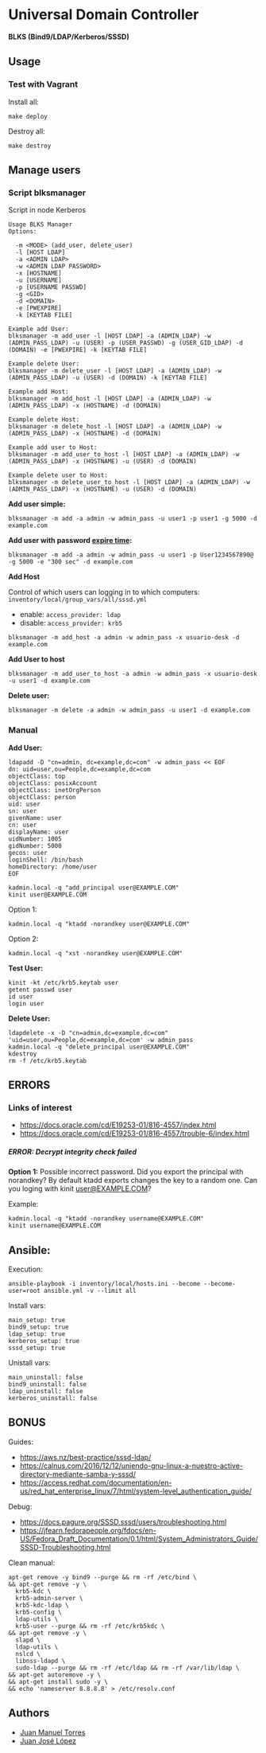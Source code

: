 # Universal Domain Controller
**BLKS (Bind9/LDAP/Kerberos/SSSD)**

## Usage

### Test with Vagrant

Install all:
```
make deploy
```

Destroy all:
```
make destroy
```

## Manage users

### Script blksmanager

Script in node Kerberos

```
Usage BLKS Manager
Options:

  -m <MODE> (add_user, delete_user)
  -l [HOST LDAP]
  -a <ADMIN LDAP>
  -w <ADMIN LDAP PASSWORD>
  -x [HOSTNAME]
  -u [USERNAME]
  -p [USERNAME PASSWD]
  -g <GID>
  -d <DOMAIN>
  -e [PWEXPIRE]
  -k [KEYTAB FILE]

Example add User:
blksmanager -m add_user -l [HOST LDAP] -a (ADMIN_LDAP) -w (ADMIN_PASS_LDAP) -u (USER) -p (USER_PASSWD) -g (USER_GID_LDAP) -d (DOMAIN) -e [PWEXPIRE] -k [KEYTAB FILE]

Example delete User:
blksmanager -m delete_user -l [HOST LDAP] -a (ADMIN_LDAP) -w (ADMIN_PASS_LDAP) -u (USER) -d (DOMAIN) -k [KEYTAB FILE]

Example add Host:
blksmanager -m add_host -l [HOST LDAP] -a (ADMIN_LDAP) -w (ADMIN_PASS_LDAP) -x (HOSTNAME) -d (DOMAIN)

Example delete Host:
blksmanager -m delete_host -l [HOST LDAP] -a (ADMIN_LDAP) -w (ADMIN_PASS_LDAP) -x (HOSTNAME) -d (DOMAIN)

Example add user to Host:
blksmanager -m add_user_to_host -l [HOST LDAP] -a (ADMIN_LDAP) -w (ADMIN_PASS_LDAP) -x (HOSTNAME) -u (USER) -d (DOMAIN)

Example delete user to Host:
blksmanager -m delete_user_to_host -l [HOST LDAP] -a (ADMIN_LDAP) -w (ADMIN_PASS_LDAP) -x (HOSTNAME) -u (USER) -d (DOMAIN)
```

**Add user simple:**

```
blksmanager -m add -a admin -w admin_pass -u user1 -p user1 -g 5000 -d example.com 
```

**Add user with password [expire time](https://web.mit.edu/kerberos/krb5-1.12/doc/basic/date_format.html#getdate):**

```
blksmanager -m add -a admin -w admin_pass -u user1 -p User1234567890@ -g 5000 -e "300 sec" -d example.com 
```

**Add Host**

Control of which users can logging in to which computers: `inventory/local/group_vars/all/sssd.yml`
- enable: `access_provider: ldap`
- disable: `access_provider: krb5`
```
blksmanager -m add_host -a admin -w admin_pass -x usuario-desk -d example.com
```

**Add User to host**
```
blksmanager -m add_user_to_host -a admin -w admin_pass -x usuario-desk -u user1 -d example.com
```

**Delete user:**

```
blksmanager -m delete -a admin -w admin_pass -u user1 -d example.com
```

### Manual

**Add User:**

```
ldapadd -D "cn=admin, dc=example,dc=com" -w admin_pass << EOF
dn: uid=user,ou=People,dc=example,dc=com
objectClass: top
objectClass: posixAccount
objectClass: inetOrgPerson
objectClass: person
uid: user
sn: user
givenName: user
cn: user
displayName: user
uidNumber: 1005
gidNumber: 5000
gecos: user
loginShell: /bin/bash
homeDirectory: /home/user
EOF
```
```
kadmin.local -q "add_principal user@EXAMPLE.COM"
kinit user@EXAMPLE.COM
```

Option 1:
```
kadmin.local -q "ktadd -norandkey user@EXAMPLE.COM"
```

Option 2:
```
kadmin.local -q "xst -norandkey user@EXAMPLE.COM"
```

**Test User:**

```
kinit -kt /etc/krb5.keytab user
getent passwd user
id user
login user
```

**Delete User:**

```
ldapdelete -x -D "cn=admin,dc=example,dc=com" 'uid=user,ou=People,dc=example,dc=com' -w admin_pass
kadmin.local -q "delete_principal user@EXAMPLE.COM"
kdestroy
rm -f /etc/krb5.keytab 
```

## ERRORS

### Links of interest

- https://docs.oracle.com/cd/E19253-01/816-4557/index.html
- https://docs.oracle.com/cd/E19253-01/816-4557/trouble-6/index.html


##### ERROR: Decrypt integrity check failed

**Option 1:** Possible incorrect password.
Did you export the principal with norandkey? By default ktadd exports changes the key to a random one.
Can you loging with kinit user@EXAMPLE.COM?

Example:
```
kadmin.local -q "ktadd -norandkey username@EXAMPLE.COM"
kinit username@EXAMPLE.COM
```

## Ansible:

Execution:
```
ansible-playbook -i inventory/local/hosts.ini --become --become-user=root ansible.yml -v --limit all
```

Install vars:
```
main_setup: true
bind9_setup: true
ldap_setup: true
kerberos_setup: true
sssd_setup: true
```

Unistall vars:
```
main_uninstall: false
bind9_uninstall: false
ldap_uninstall: false
kerberos_uninstall: false
```

## BONUS

Guides:

- https://aws.nz/best-practice/sssd-ldap/
- https://calnus.com/2016/12/12/uniendo-gnu-linux-a-nuestro-active-directory-mediante-samba-y-sssd/
- https://access.redhat.com/documentation/en-us/red_hat_enterprise_linux/7/html/system-level_authentication_guide/

Debug:

- https://docs.pagure.org/SSSD.sssd/users/troubleshooting.html
- https://jfearn.fedorapeople.org/fdocs/en-US/Fedora_Draft_Documentation/0.1/html/System_Administrators_Guide/SSSD-Troubleshooting.html

Clean manual:
```
apt-get remove -y bind9 --purge && rm -rf /etc/bind \
&& apt-get remove -y \
  krb5-kdc \
  krb5-admin-server \
  krb5-kdc-ldap \
  krb5-config \
  ldap-utils \
  krb5-user --purge && rm -rf /etc/krb5kdc \
&& apt-get remove -y \
  slapd \
  ldap-utils \
  nslcd \
  libnss-ldapd \
  sudo-ldap --purge && rm -rf /etc/ldap && rm -rf /var/lib/ldap \
&& apt-get autoremove -y \
&& apt-get install sudo -y \
&& echo 'nameserver 8.8.8.8' > /etc/resolv.conf
```

## Authors

- [Juan Manuel Torres](https://github.com/tedezed)
- [Juan José López](https://github.com/juanjoselopezroldan)
